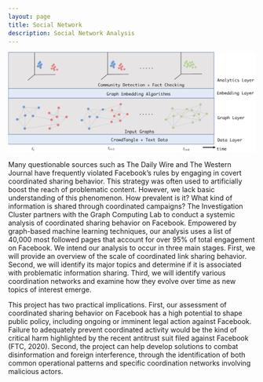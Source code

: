 ```yaml
---
layout: page
title: Social Network
description: Social Network Analysis
---
```


<div class="topimage">
    <img src="../assets/pics/social.jpg"
              title="Coordinated Sharing Behavior on Facebook " alt="Coordinated Sharing Behavior on Facebook"/>
</div>

Many questionable sources such as The Daily Wire and The Western Journal have
frequently violated Facebook’s rules by engaging in covert coordinated sharing behavior. This strategy was often used to artificially boost the reach of problematic content. However, we lack basic understanding of this
phenomenon. How prevalent is it? What kind of information is shared through coordinated
campaigns? The Investigation Cluster partners with the Graph Computing Lab to conduct a systemic
analysis of coordinated sharing behavior on Facebook. Empowered by graph-based machine
learning techniques, our analysis uses a list of 40,000 most followed pages that account for over
95% of total engagement on Facebook. We intend our analysis to occur in three main stages.
First, we will provide an overview of the scale of coordinated link sharing behavior. Second, we
will identify its major topics and determine if it is associated with problematic information
sharing. Third, we will identify various coordination networks and examine how they evolve over
time as new topics of interest emerge.


This project has two practical implications. First, our assessment of coordinated sharing
behavior on Facebook has a high potential to shape public policy, including ongoing or imminent
legal action against Facebook. Failure to adequately prevent coordinated activity would be the
kind of critical harm highlighted by the recent antitrust suit filed against Facebook (FTC,
2020). Second, the project can help develop solutions to combat disinformation and foreign
interference, through the identification of both common operational patterns and specific
coordination networks involving malicious actors.